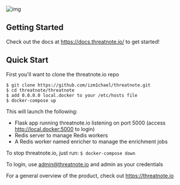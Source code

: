 ![img](https://i.imgur.com/xqc8bGL.png)

## Getting Started
Check out the docs at https://docs.threatnote.io/ to get started!

## Quick Start
First you'll want to clone the threatnote.io repo
```
$ git clone https://github.com/izm1chael/threatnote.git
$ cd threatnote/threatnote
$ add 0.0.0.0 local.docker to your /etc/hosts file
$ docker-compose up
```
This will launch the following:

- Flask app running threatnote.io listening on port 5000 (access http://local.docker:5000 to login)
- Redis server to manage Redis workers
- A Redis worker named enricher to manage the enrichment jobs

To stop threatnote.io, just run:
`$ docker-compose down`

To login, use admin@threatnote.io and admin as your credentials

For a general overview of the product, check out https://threatnote.io
